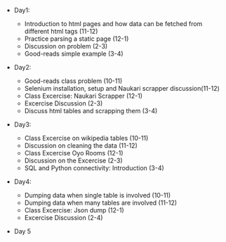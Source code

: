 - Day1: 
    - Introduction to html pages and how data can be fetched from different html tags (11-12)
    - Practice parsing a static page (12-1)
    - Discussion on problem (2-3)
    - Good-reads simple example (3-4)

- Day2:
    -  Good-reads class problem (10-11)
    - Selenium installation, setup and Naukari scrapper discussion(11-12)
    - Class Excercise: Naukari Scrapper (12-1)
    - Excercise Discussion (2-3)
    - Discuss html tables and scrapping them (3-4)

- Day3:
    - Class Excercise on wikipedia tables (10-11)
    - Discussion on cleaning the data (11-12) 
    - Class Excercise Oyo Rooms (12-1)
    - Discussion on the Excercise (2-3)
    - SQL and Python connectivity: Introduction (3-4)

- Day4:
    - Dumping data when single table is involved (10-11)
    - Dumping data when many tables are involved (11-12)
    - Class Excercise: Json dump (12-1)
    - Excercise Discussion (2-4)

- Day 5